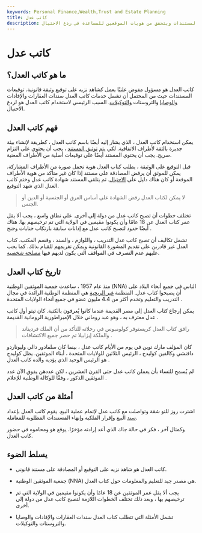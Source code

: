 ```yaml
---
keywords: Personal Finance,Wealth,Trust and Estate Planning
title: كاتب عدل
description: كاتب العدل هو مسؤول تعينه الدولة يشهد توقيعات مهمة على المستندات ويتحقق من هويات الموقعين للمساعدة في ردع الاحتيال.
---
```


# كاتب عدل
## ما هو كاتب العدل؟

كاتب العدل هو مسؤول مفوض علنيًا يعمل كشاهد نزيه على توقيع وثيقة قانونية. توقيعات المستندات حيث من المحتمل أن تشمل خدمات كاتب العدل سندات العقارات والإفادات [والوصايا](/will) والتروستات [والتوكيلات](/powerofattorney). السبب الرئيسي لاستخدام كاتب العدل هو لردع الاحتيال.

## فهم كاتب العدل

يمكن استخدام كاتب العدل ، الذي يشار إليه أيضًا باسم كاتب العدل ، كطريقة لإنشاء بيئة جديرة بالثقة لأطراف الاتفاقية. لكي يتم [توثيق المستند](/notarize) ، يجب أن يحتوي على التزام صريح. يجب أن يحتوي المستند أيضًا على توقيعات أصلية من الأطراف المعنية.

قبل التوقيع على الوثيقة ، يطلب كتاب العدل هوية تحمل صورة من الأطراف المشاركة. يمكن للموثق أن يرفض المصادقة على مستند إذا كان غير متأكد من هوية الأطراف الموقعة أو كان هناك دليل على [الاحتيال](/fraud). ثم يتلقى المستند شهادة كاتب عدل وختم كاتب العدل الذي شهد التوقيع.

> لا يمكن لكتاب العدل رفض الشهادة على أساس العرق أو الجنسية أو الدين أو الجنس.

>

تختلف خطوات أن تصبح كاتب عدل من دولة إلى أخرى. على نطاق واسع ، يجب ألا يقل عمر كتاب العدل عن 18 عامًا وأن يكونوا مقيمين في الولاية التي تم ترخيصهم بها. هناك أيضًا حدود لتصبح كاتب عدل مع إدانات سابقة بارتكاب جنايات وجنح .

تشمل تكاليف أن تصبح كاتب عدل التدريب ، واللوازم ، والسند ، وقسم المكتب. كتاب العدل غير قادرين على تقديم المشورة القانونية ويمكن تغريمهم للقيام بذلك. كما يجب عليهم عدم التصرف في المواقف التي يكون لديهم فيها [مصلحة شخصية](/personal-interest).

## تاريخ كتاب العدل

منذ عام 1957 ، ساعدت جمعية الموثقين الوطنية (NNA) الناس في جميع أنحاء البلاد على أن يصبحوا كتاب عدل. المنظمة [غير الربحية](/non-profitorganization) هي المنظمة الوطنية الرائدة في مجال التدريب والتعليم وتخدم أكثر من 4.4 مليون عضو في جميع أنحاء الولايات المتحدة .

يمكن إرجاع كتاب العدل إلى مصر القديمة عندما كانوا يُعرفون بالكتبة. كان تيتو أول كاتب عدل معترف به ، وهو عبد روماني خلال الإمبراطورية الرومانية القديمة .

> رافق كتاب العدل كريستوفر كولومبوس في رحلاته للتأكد من أن الملك فرديناند والملكة إيزابيلا تم حصر جميع الاكتشافات .

>

كان المؤلف مارك توين في يوم من الأيام كاتب عدل ، بينما كان سلفادور دالي وليوناردو دافنشي وكالفين كوليدج ، الرئيس الثلاثين للولايات المتحدة ، أبناء الموثقين. يظل كوليدج هو الرئيس الوحيد الذي يؤديه والده كاتب العدل .

لم يُسمح للنساء بأن يعملن كاتب عدل حتى القرن العشرين ، لكن عددهن يفوق الآن عدد الموثقين الذكور ، وفقًا للوكالة الوطنية للإعلام .

## أمثلة من كاتب العدل

اشترت روز للتو شقة وتواصلت مع كاتب عدل لإتمام عملية البيع. يقوم كاتب العدل بإعداد [سند](/deed) البيع وإقرار الملكية وإنهاء المستندات المطلوبة للمعاملة.

وكمثال آخر ، فكر في حالة جاك الذي أعد إرادته مؤخرًا. يوقع هو ومحاموه في حضور كاتب العدل.

## يسلط الضوء

- كاتب العدل هو شاهد نزيه على التوقيع أو المصادقة على مستند قانوني.

- جمعية الموثقين الوطنية (NNA) هي مصدر جيد للتعليم والمعلومات حول كتاب العدل.

- يجب ألا يقل عمر الموثقين عن 18 عامًا وأن يكونوا مقيمين في الولاية التي تم ترخيصهم بها ، وبعد ذلك تختلف الخطوات اللازمة لتصبح كاتب عدل من دولة إلى أخرى.

- تشمل الأمثلة التي تتطلب كتاب العدل سندات العقارات والإفادات والوصايا والتروستات والتوكيلات.

